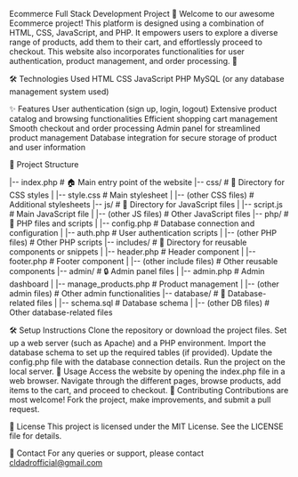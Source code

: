  Ecommerce Full Stack Development Project 🚀
Welcome to our awesome Ecommerce project! This platform is designed using a combination of HTML, CSS, JavaScript, and PHP. It empowers users to explore a diverse range of products, add them to their cart, and effortlessly proceed to checkout. This website also incorporates functionalities for user authentication, product management, and order processing. 🌟

🛠️ Technologies Used
HTML
CSS
JavaScript
PHP
MySQL (or any database management system used)


✨ Features
User authentication (sign up, login, logout)
Extensive product catalog and browsing functionalities
Efficient shopping cart management
Smooth checkout and order processing
Admin panel for streamlined product management
Database integration for secure storage of product and user information


📂 Project Structure

|-- index.php                 # 🏠 Main entry point of the website
|-- css/                      # 🎨 Directory for CSS styles
|   |-- style.css              # Main stylesheet
|   |-- (other CSS files)      # Additional stylesheets
|-- js/                       # 🚀 Directory for JavaScript files
|   |-- script.js              # Main JavaScript file
|   |-- (other JS files)       # Other JavaScript files
|-- php/                      # 🧩 PHP files and scripts
|   |-- config.php             # Database connection and configuration
|   |-- auth.php               # User authentication scripts
|   |-- (other PHP files)      # Other PHP scripts
|-- includes/                 # 🔄 Directory for reusable components or snippets
|   |-- header.php             # Header component
|   |-- footer.php             # Footer component
|   |-- (other include files)  # Other reusable components
|-- admin/                    # 🔒 Admin panel files 
|   |-- admin.php              # Admin dashboard
|   |-- manage_products.php    # Product management
|   |-- (other admin files)    # Other admin functionalities
|-- database/                 # 💾 Database-related files 
|   |-- schema.sql             # Database schema
|   |-- (other DB files)       # Other database-related files




🛠️ Setup Instructions
Clone the repository or download the project files.
Set up a web server (such as Apache) and a PHP environment.
Import the database schema to set up the required tables (if provided).
Update the config.php file with the database connection details.
Run the project on the local server.
🚀 Usage
Access the website by opening the index.php file in a web browser.
Navigate through the different pages, browse products, add items to the cart, and proceed to checkout.
🌟 Contributing
Contributions are most welcome! Fork the project, make improvements, and submit a pull request.

📝 License
This project is licensed under the MIT License. See the LICENSE file for details.

📧 Contact
For any queries or support, please contact cldadrofficial@gmail.com

